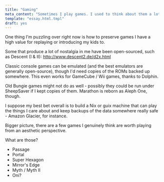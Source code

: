 ```yaml
---
title: "Gaming"
meta_content: "Sometimes I play games. I used to think about them a lot."
template: "essay.html.tmpl"
draft: yes
---
```


One thing I'm puzzling over right now is how to preserve games I have a high
value for replaying or introducing my kids to.

Some that produce a lot of nostalgia in me have been open-sourced, such as
Descent (I & II): http://www.descent2.de/d2x.html

Classic console games can be emulated (and the best emulators are generally
open-source), though I'd need copies of the ROMs backed up somewhere. This even
works for GameCube / Wii games, thanks to Dolphin.

Old Bungie games might not do as well - possibly they could be run under
SheepSaver if I kept copies of them. Marathon is reborn as Aleph One, though.

I suppose my best bet overall is to build a Nix or guix machine that can play
the things I care about and keep backups of the data somewhere really safe -
Amazon Glacier, for instance.

Bigger picture, there are a few games I genuinely think are worth playing from
an aesthetic perspective.

What are those?

- Passage
- Portal
- Super Hexagon
- Mirror's Edge
- Myth / Myth II
- Oni?
